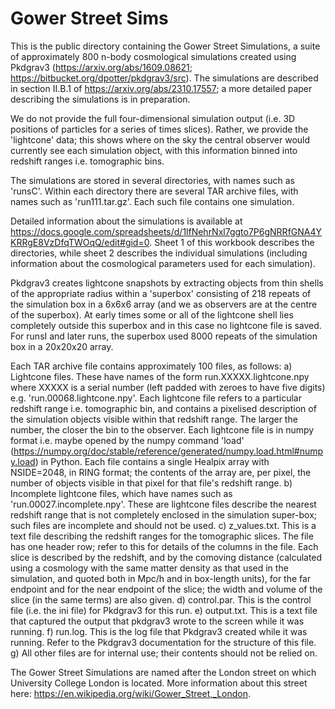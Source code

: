 # Gower Street Sims

This is the public directory containing the Gower Street Simulations, a suite of approximately 800 n-body cosmological simulations created using Pkdgrav3 (https://arxiv.org/abs/1609.08621; https://bitbucket.org/dpotter/pkdgrav3/src). The simulations are described in section II.B.1 of https://arxiv.org/abs/2310.17557; a more detailed paper describing the simulations is in preparation.

We do not provide the full four-dimensional simulation output (i.e. 3D positions of particles for a series of times slices). Rather, we provide the 'lightcone' data; this shows where on the sky the central observer would currently see each simulation object, with this information binned into redshift ranges i.e. tomographic bins.

The simulations are stored in several directories, with names such as 'runsC'. Within each directory there are several TAR archive files, with names such as 'run111.tar.gz'. Each such file contains one simulation.

Detailed information about the simulations is available at https://docs.google.com/spreadsheets/d/1lfNehrNxl7ggto7P6gNRRfGNA4YKRRgE8VzDfqTWOqQ/edit#gid=0. Sheet 1 of this workbook describes the directories, while sheet 2 describes the individual simulations (including information about the cosmological parameters used for each simulation).

Pkdgrav3 creates lightcone snapshots by extracting objects from thin shells of the appropriate radius within a 'superbox' consisting of 218 repeats of the simulation box in a 6x6x6 array (and we as observers are at the centre of the superbox). At early times some or all of the lightcone shell lies completely outside this superbox and in this case no lightcone file is saved. For runsI and later runs, the superbox used 8000 repeats of the simulation box in a 20x20x20 array.

Each TAR archive file contains approximately 100 files, as follows:
a) Lightcone files. These have names of the form run.XXXXX.lightcone.npy where XXXXX is a serial number (left padded with zeroes to have five digits) e.g. 'run.00068.lightcone.npy'. Each lightcone file refers to a particular redshift range i.e. tomographic bin, and contains a pixelised description of the simulation objects visible within that redshift range. The larger the number, the closer the bin to the observer. Each lightcone file is in numpy format i.e. maybe opened by the numpy command 'load' (https://numpy.org/doc/stable/reference/generated/numpy.load.html#numpy.load) in Python. Each file contains a single Healpix array with NSIDE=2048, in RING format; the contents of the array are, per pixel, the number of objects visible in that pixel for that file's redshift range.
b) Incomplete lightcone files, which have names such as 'run.00027.incomplete.npy'. These are lightcone files describe the nearest redshift range that is not completely enclosed in the simulation super-box; such files are incomplete and should not be used.
c) z_values.txt. This is a text file describing the redshift ranges for the tomographic slices. The file has one header row; refer to this for details of the columns in the file. Each slice is described by the redshift, and by the comoving distance (calculated using a cosmology with the same matter density as that used in the simulation, and quoted both in Mpc/h and in box-length units), for the far endpoint and for the near endpoint of the slice; the width and volume of the slice (in the same terms) are also given.
d) control.par. This is the control file (i.e. the ini file) for Pkdgrav3 for this run.
e) output.txt. This is a text file that captured the output that pkdgrav3 wrote to the screen while it was running.
f) run.log. This is the log file that Pkdgrav3 created while it was running. Refer to the Pkdgrav3 documentation for the structure of this file.
g) All other files are for internal use; their contents should not be relied on.


The Gower Street Simulations are named after the London street on which University College London is located. More information about this street here: https://en.wikipedia.org/wiki/Gower_Street,_London.

